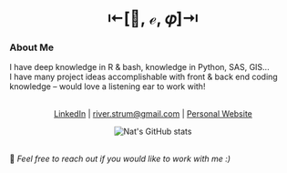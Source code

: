 <h1 align="center">
  <strong>⇤[👾, ℯ, 𝜑]⇥ </strong>
</h1>

<h3><strong>About Me</strong></h3>
I have deep knowledge in R & bash, knowledge in Python, SAS, GIS...<br>
I have many project ideas accomplishable with front & back end coding knowledge – would love a listening ear to work with!

<br>
<br>

<p align="center">
  <a href="https://linkedin.com/in/riverstrum">LinkedIn</a> |
  <a href="mailto:river.strum@gmail.com">river.strum@gmail.com</a> |
  <a href="https://riverstrum.com">Personal Website</a>
</p>

<p align="center">
  <img src="https://github-readme-stats.vercel.app/api?username=nat-168&show_icons=true&theme=default" alt="Nat's GitHub stats" />
</p>
<br>
💌 <em>Feel free to reach out if you would like to work with me :)</em>
